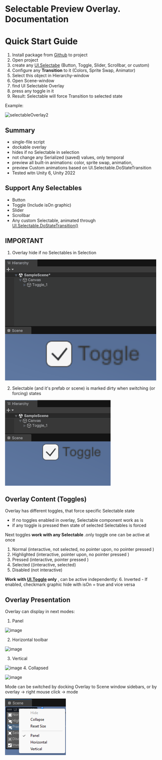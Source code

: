
# Selectable Preview Overlay. Documentation

# Quick Start Guide

1. Install package from [Github](https://github.com/mitay-walle/com.mitay-walle.ui-selectable-preview-overlay/tree/main) to project
2. Open project
3. create any [UI.Selectabe](https://docs.unity3d.com/Packages/com.unity.ugui@1.0/manual/script-Selectable.html) (Button, Toggle, Slider, Scrollbar, or custom)
4. Configure any **Transition** to it (Colors, Sprite Swap, Animator)
5. Select this object in Hierarchy-window
6. Open Scene-window
7. find UI Selectable Overlay
8. press any toggle in it
9. Result: Selectable will force Transition to selected state
 
Example: 

![selectableOverlay2](https://github.com/user-attachments/assets/419b50d8-11ab-4150-9c5b-2fb770c73135)
## Summary
- single-file script
- dockable overlay
- hides if no Selectable in selection
- not change any Serialized (saved) values, only temporal
- preview all built-in animations: color, sprite swap, animation,
- preview Custom animations based on UI.Selectable.DoStateTransition
- Tested witn Unity 6, Unity 2022
## Support Any Selectables
- Button
- Toggle (Include isOn graphic)
- Slider
- Scrollbar
- Any custom Selectable, animated through [UI.Selectable.DoStateTransition()](https://docs.unity.cn/Packages/com.unity.ugui@1.0/api/UnityEngine.UI.Selectable.html#UnityEngine_UI_Selectable_DoStateTransition_UnityEngine_UI_Selectable_SelectionState_System_Boolean_)

## IMPORTANT
 1. Overlay hide if no Selectables in Selection
    
![](https://github.com/mitay-walle/com.mitay-walle.ui-selectable-preview-overlay/blob/main/SelectablesOverlayDoc.gif?raw=true)
 
 2. Selectable (and it's prefab or scene) is marked dirty when switching (or forcing) states
    
 ![](https://github.com/mitay-walle/com.mitay-walle.ui-selectable-preview-overlay/blob/main/SelectablesOverlayDoc2.gif?raw=true)
## Overlay Content (Toggles)

Overlay has different toggles, that force specific Selectable state

- If no toggles enabled in overlay, Selectable component work as is
- if any toggle is pressed then state of selected Selectables is forced

Next toggles **work with any Selectable** .only toggle one can be active at once
1. Normal (interactive, not selected, no pointer upon, no pointer pressed )
2. Highlighted (interactive, pointer upon, no pointer pressed )
3. Pressed (interactive, pointer pressed )
4. Selected ((interactive, selected)
5. Disabled (not interactive)

**Work with [UI.Toggle](https://docs.unity3d.com/Packages/com.unity.ugui@1.0/manual/script-Toggle.html) only** , can be active independently:
6. Inverted - If enabled, checkmark graphic hide with isOn = true and vice versa 

## Overlay Presentation
Overlay can display in next modes:
1. Panel

![image](https://github.com/user-attachments/assets/c6db07fb-74f3-4c1b-911f-d28972dedabc)

2. Horizontal toolbar

![image](https://github.com/user-attachments/assets/cb7c8f9c-944f-4a03-b38b-803eb7f4be6d)

3. Vertical 

![image](https://github.com/user-attachments/assets/f70aa3ef-91a6-4fcb-b902-fd327f8973f3)
4. Collapsed

![image](https://github.com/user-attachments/assets/92c5fbe7-6608-48e3-b3fc-ed4c36f4d04b)

Mode can be switched by docking Overlay to Scene window sidebars, or by overlay -> right mouse click -> mode

![](https://github.com/mitay-walle/com.mitay-walle.ui-selectable-preview-overlay/blob/main/SelectablesOverlayDoc3.png?raw=true)
